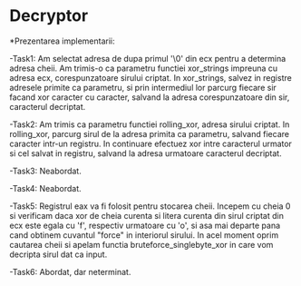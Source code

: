 # Decryptor

*Prezentarea implementarii:

   -Task1: 
    Am selectat adresa de dupa primul '\0' din ecx pentru a determina adresa
cheii. Am trimis-o ca parametru functiei xor_strings impreuna cu adresa ecx,
corespunzatoare sirului criptat. In xor_strings, salvez in registre adresele
primite ca parametru, si prin intermediul lor parcurg fiecare sir facand xor
caracter cu caracter, salvand la adresa corespunzatoare din sir, caracterul 
decriptat.

   -Task2:
    Am trimis ca parametru functiei rolling_xor, adresa sirului criptat.
In rolling_xor, parcurg sirul de la adresa primita ca parametru, salvand
fiecare caracter intr-un registru. In continuare efectuez xor intre 
caracterul urmator si cel salvat in registru, salvand la adresa urmatoare
caracterul decriptat.

   -Task3:
    Neabordat.
    
   -Task4:
    Neabordat.
    
   -Task5:
    Registrul eax va fi folosit pentru stocarea cheii. Incepem cu cheia 0 si
verificam daca xor de cheia curenta si litera curenta din sirul criptat din
ecx este egala cu 'f', respectiv urmatoare cu 'o', si asa mai departe pana 
cand obtinem cuvantul "force" in interiorul sirului. In acel moment oprim
cautarea cheii si apelam functia bruteforce_singlebyte_xor in care vom 
decripta sirul dat ca input.

   -Task6:
    Abordat, dar neterminat.
